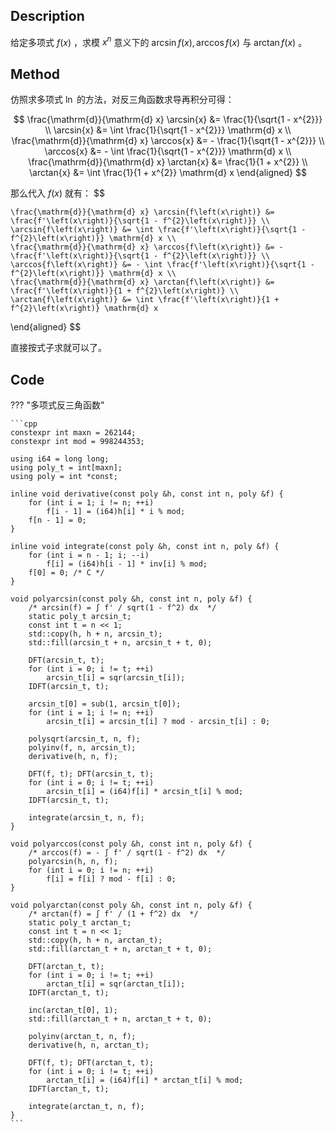 ## Description

给定多项式 $f\left(x\right)$ ，求模 $x^{n}$ 意义下的 $\arcsin{f\left(x\right)}, \arccos{f\left(x\right)}$ 与 $\arctan{f\left(x\right)}$ 。

## Method

仿照求多项式 $\ln$ 的方法，对反三角函数求导再积分可得：

$$
	\frac{\mathrm{d}}{\mathrm{d} x} \arcsin{x} &= \frac{1}{\sqrt{1 - x^{2}}} \\
	\arcsin{x} &= \int \frac{1}{\sqrt{1 - x^{2}}} \mathrm{d} x \\
	\frac{\mathrm{d}}{\mathrm{d} x} \arccos{x} &= - \frac{1}{\sqrt{1 - x^{2}}} \\
	\arccos{x} &= - \int \frac{1}{\sqrt{1 - x^{2}}} \mathrm{d} x \\
	\frac{\mathrm{d}}{\mathrm{d} x} \arctan{x} &= \frac{1}{1 + x^{2}} \\
	\arctan{x} &= \int \frac{1}{1 + x^{2}} \mathrm{d} x
\end{aligned} $$

那么代入 $f\left(x\right)$ 就有：
$$

    \frac{\mathrm{d}}{\mathrm{d} x} \arcsin{f\left(x\right)} &= \frac{f'\left(x\right)}{\sqrt{1 - f^{2}\left(x\right)}} \\
    \arcsin{f\left(x\right)} &= \int \frac{f'\left(x\right)}{\sqrt{1 - f^{2}\left(x\right)}} \mathrm{d} x \\
    \frac{\mathrm{d}}{\mathrm{d} x} \arccos{f\left(x\right)} &= - \frac{f'\left(x\right)}{\sqrt{1 - f^{2}\left(x\right)}} \\
    \arccos{f\left(x\right)} &= - \int \frac{f'\left(x\right)}{\sqrt{1 - f^{2}\left(x\right)}} \mathrm{d} x \\
    \frac{\mathrm{d}}{\mathrm{d} x} \arctan{f\left(x\right)} &= \frac{f'\left(x\right)}{1 + f^{2}\left(x\right)} \\
    \arctan{f\left(x\right)} &= \int \frac{f'\left(x\right)}{1 + f^{2}\left(x\right)} \mathrm{d} x

\\end{aligned} $$

直接按式子求就可以了。

## Code

??? "多项式反三角函数"

    ```cpp
    constexpr int maxn = 262144;
    constexpr int mod = 998244353;

    using i64 = long long;
    using poly_t = int[maxn];
    using poly = int *const;

    inline void derivative(const poly &h, const int n, poly &f) {
        for (int i = 1; i != n; ++i)
            f[i - 1] = (i64)h[i] * i % mod;
        f[n - 1] = 0;
    }

    inline void integrate(const poly &h, const int n, poly &f) {
        for (int i = n - 1; i; --i)
            f[i] = (i64)h[i - 1] * inv[i] % mod;
        f[0] = 0; /* C */
    }

    void polyarcsin(const poly &h, const int n, poly &f) {
    	/* arcsin(f) = ∫ f' / sqrt(1 - f^2) dx  */
    	static poly_t arcsin_t;
    	const int t = n << 1;
    	std::copy(h, h + n, arcsin_t);
    	std::fill(arcsin_t + n, arcsin_t + t, 0);

    	DFT(arcsin_t, t);
    	for (int i = 0; i != t; ++i)
    		arcsin_t[i] = sqr(arcsin_t[i]);
    	IDFT(arcsin_t, t);

    	arcsin_t[0] = sub(1, arcsin_t[0]);
    	for (int i = 1; i != n; ++i)
    		arcsin_t[i] = arcsin_t[i] ? mod - arcsin_t[i] : 0;

    	polysqrt(arcsin_t, n, f);
    	polyinv(f, n, arcsin_t);
    	derivative(h, n, f);

    	DFT(f, t); DFT(arcsin_t, t);
    	for (int i = 0; i != t; ++i)
    		arcsin_t[i] = (i64)f[i] * arcsin_t[i] % mod;
    	IDFT(arcsin_t, t);

    	integrate(arcsin_t, n, f);
    }

    void polyarccos(const poly &h, const int n, poly &f) {
    	/* arccos(f) = - ∫ f' / sqrt(1 - f^2) dx  */
    	polyarcsin(h, n, f);
    	for (int i = 0; i != n; ++i)
    		f[i] = f[i] ? mod - f[i] : 0;
    }

    void polyarctan(const poly &h, const int n, poly &f) {
    	/* arctan(f) = ∫ f' / (1 + f^2) dx  */
    	static poly_t arctan_t;
    	const int t = n << 1;
    	std::copy(h, h + n, arctan_t);
    	std::fill(arctan_t + n, arctan_t + t, 0);

    	DFT(arctan_t, t);
    	for (int i = 0; i != t; ++i)
    		arctan_t[i] = sqr(arctan_t[i]);
    	IDFT(arctan_t, t);

    	inc(arctan_t[0], 1);
    	std::fill(arctan_t + n, arctan_t + t, 0);

    	polyinv(arctan_t, n, f);
    	derivative(h, n, arctan_t);

    	DFT(f, t); DFT(arctan_t, t);
    	for (int i = 0; i != t; ++i)
    		arctan_t[i] = (i64)f[i] * arctan_t[i] % mod;
    	IDFT(arctan_t, t);

    	integrate(arctan_t, n, f);
    }
    ```
